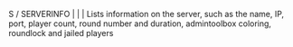 S / SERVERINFO |  | | Lists information on the server, such as the name, IP, port, player count, round number and duration, admintoolbox coloring, roundlock and jailed players
